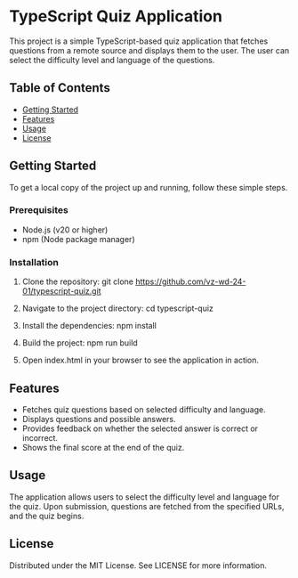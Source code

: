 # TypeScript Quiz Application

This project is a simple TypeScript-based quiz application that fetches questions from a remote source and displays them to the user. The user can select the difficulty level and language of the questions.

## Table of Contents

- [Getting Started](#getting-started)
- [Features](#features)
- [Usage](#usage)
- [License](#license)

## Getting Started

To get a local copy of the project up and running, follow these simple steps.

### Prerequisites

- Node.js (v20 or higher)
- npm (Node package manager)

### Installation

1. Clone the repository:
   git clone https://github.com/vz-wd-24-01/typescript-quiz.git

2. Navigate to the project directory:
   cd typescript-quiz

3. Install the dependencies:
   npm install

4. Build the project:
   npm run build

5. Open index.html in your browser to see the application in action.

## Features

- Fetches quiz questions based on selected difficulty and language.
- Displays questions and possible answers.
- Provides feedback on whether the selected answer is correct or incorrect.
- Shows the final score at the end of the quiz.

## Usage

The application allows users to select the difficulty level and language for the quiz. Upon submission, questions are fetched from the specified URLs, and the quiz begins.

## License

Distributed under the MIT License. See LICENSE for more information.
